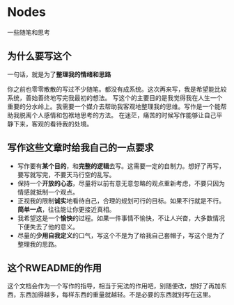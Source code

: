 # Nodes
一些随笔和思考



## 为什么要写这个
一句话，就是为了**整理我的情绪和思路**

你之前也零零散散的写过不少随笔。都没有成系统。这次再来写，我是希望能比较系统，善始善终地写完我最初的想法。
写这个的主要目的是我觉得我在人生一个重要的分水岭上。我需要一个媒介去帮助我客观地整理我的思维。写作是一个能帮助我脱离个人感情和包袱地思考的方法。
在迷茫，痛苦的时候写作能够让自己平静下来，客观的看待我的处境。




## 写作这些文章时给我自己的一点要求
- 写作要有**某个目的**，和**完整的逻辑**去写。这需要一定的自制力。想好了再写，要写就写完，不要天马行空的乱写。
- 保持一个**开放的心态**，尽量将以前有意无意忽略的观点重新考虑，不要只因为情感就抵制一个观点。
- 正视我的限制**诚实**地看待自己，合理的规划可行的目标。如果不行就是不行。**简单一点**，往往能让你更接近真相。
- 我希望这是一个**愉快**的过程。如果一件事情不愉快，不让人兴奋，大多数情况下便失去了他的意义。
- 尽量的**少用自我定义**的口气，写这个不是为了给我自己套帽子，写这个是为了整理我的思路。


## 这个RWEADME的作用
这个文档会作为一个写作的指导，相当于宪法的作用吧，别随便改，想好了再加东西，东西加得越多，每样东西的重量就越轻。不是必要的东西就别写在这里。
